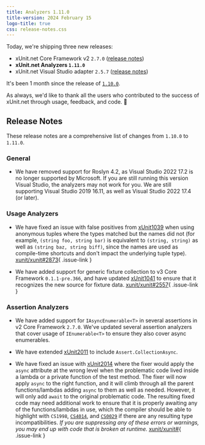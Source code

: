 ```yaml
---
title: Analyzers 1.11.0
title-version: 2024 February 15
logo-title: true
css: release-notes.css
---
```


Today, we're shipping three new releases:

* xUnit.net Core Framework v2 `2.7.0` ([release notes](/releases/v2/2.7.0))
* **xUnit.net Analyzers `1.11.0`**
* xUnit.net Visual Studio adapter `2.5.7` ([release notes](/releases/visualstudio/2.5.7))

It's been 1 month since the release of [`1.10.0`](/releases/analyzers/1.10.0).

As always, we'd like to thank all the users who contributed to the success of xUnit.net through usage, feedback, and code. 🎉

## Release Notes

These release notes are a comprehensive list of changes from `1.10.0` to `1.11.0`.

### General

* We have removed support for Roslyn 4.2, as Visual Studio 2022 17.2 is no longer supported by Microsoft. If you are still running this version Visual Studio, the analyzers may not work for you. We are still supporting Visual Studio 2019 16.11, as well as Visual Studio 2022 17.4 (or later).

### Usage Analyzers

* We have fixed an issue with false positives from [xUnit1039](/xunit.analyzers/rules/xUnit1039) when using anonymous tuples where the types matched but the names did not (for example, `(string foo, string bar)` is equivalent to `(string, string)` as well as `(string baz, string biff)`, since the names are used as compile-time shortcuts and don't impact the underlying tuple type). [xunit/xunit#2873](https://github.com/xunit/xunit/issues/2873){ .issue-link }

* We have added support for generic fixture collection to v3 Core Framework `0.1.1-pre.366`, and have updated [xUnit1041](/xunit.analyzers/rules/xUnit1041) to ensure that it recognizes the new source for fixture data. [xunit/xunit#2557](https://github.com/xunit/xunit/issues/2557){ .issue-link }

### Assertion Analyzers

* We have added support for `IAsyncEnumerable<T>` in several assertions in v2 Core Framework `2.7.0`. We've updated several assertion analyzers that cover usage of `IEnumerable<T>` to ensure they also cover async enumerables.

* We have extended [xUnit2011](/xunit.analyzers/rules/xUnit2011) to include `Assert.CollectionAsync`.

* We have fixed an issue with [xUnit2014](/xunit.analyzers/rules/xUnit2014) where the fixer would apply the `async` attribute at the wrong level when the problematic code lived inside a lambda or a private function of the test method. The fixer will now apply `async` to the right function, and it will climb through all the parent functions/lambdas adding `async` to them as well as needed. However, it will only add `await` to the original problematic code. The resulting fixed code may need additional work to ensure that it is properly awaiting any of the functions/lambdas in use, which the compiler should be able to highlight with `CS1998`, [`CS4014`](https://learn.microsoft.com/dotnet/csharp/language-reference/compiler-messages/cs4014), and [`CS0029`](https://learn.microsoft.com/dotnet/csharp/language-reference/compiler-messages/cs0029) if there are any resulting type incompatibilities. <em>If you are suppressing any of these errors or warnings, you may end up with code that is broken at runtime.</em> [xunit/xunit#](https://github.com/xunit/xunit/issues/){ .issue-link }
